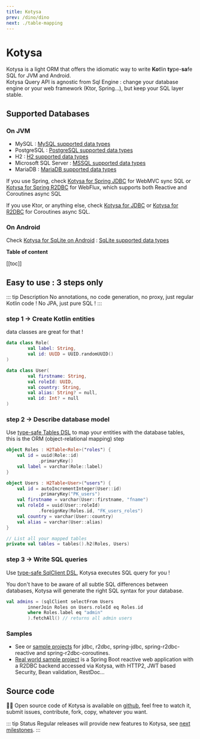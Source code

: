 ```yaml
---
title: Kotysa
prev: /dino/dino
next: ./table-mapping
---
```


# Kotysa

Kotysa is a light ORM that offers the idiomatic way to write **Ko**tlin **ty**pe-**sa**fe SQL for JVM and Android. \
Kotysa Query API is agnostic from Sql Engine : change your database engine or your web framework (Ktor, Spring...), but keep your SQL layer stable.

## Supported Databases

### On JVM
* MySQL : [MySQL supported data types](table-mapping.html#mysql)
* PostgreSQL : [PostgreSQL supported data types](table-mapping.html#postgresql)
* H2 : [H2 supported data types](table-mapping.html#h2)
* Microsoft SQL Server : [MSSQL supported data types](table-mapping.html#mssql)
* MariaDB : [MariaDB supported data types](table-mapping.html#mariadb)

If you use Spring, check [Kotysa for Spring JDBC](kotysa-spring-jdbc.html) for WebMVC sync SQL or
[Kotysa for Spring R2DBC](kotysa-spring-r2dbc.html) for WebFlux, which supports both Reactive and Coroutines async SQL

If you use Ktor, or anything else, check [Kotysa for JDBC](kotysa-jdbc.html) or [Kotysa for R2DBC](kotysa-r2dbc.html)
for Coroutines async SQL.

### On Android
Check [Kotysa for SqLite on Android](kotysa-android.html) : [SqLite supported data types](table-mapping.html#sqlite)

**Table of content**

[[toc]]

## Easy to use : 3 steps only

::: tip Description
No annotations, no code generation, no proxy, just regular Kotlin code ! No JPA, just pure SQL !
:::

### step 1 -> Create Kotlin entities

data classes are great for that !

```kotlin
data class Role(
        val label: String,
        val id: UUID = UUID.randomUUID()
)

data class User(
        val firstname: String,
        val roleId: UUID,
        val country: String,
        val alias: String? = null,
        val id: Int? = null
)
```

### step 2 -> Describe database model

Use [type-safe Tables DSL](table-mapping.html) to map your entities with the database tables,
this is the ORM (object-relational mapping) step

```kotlin
object Roles : H2Table<Role>("roles") {
    val id = uuid(Role::id)
            .primaryKey()
    val label = varchar(Role::label)
}

object Users : H2Table<User>("users") {
    val id = autoIncrementInteger(User::id)
            .primaryKey("PK_users")
    val firstname = varchar(User::firstname, "fname")
    val roleId = uuid(User::roleId)
            .foreignKey(Roles.id, "FK_users_roles")
    val country = varchar(User::country)
    val alias = varchar(User::alias)
}

// List all your mapped tables
private val tables = tables().h2(Roles, Users)
```

### step 3 -> Write SQL queries

Use [type-safe SqlClient DSL](queries.html), Kotysa executes SQL query for you !

You don't have to be aware of all subtle SQL differences between databases, Kotysa will generate the right SQL syntax for your database.

```kotlin
val admins = (sqlClient selectFrom Users
        innerJoin Roles on Users.roleId eq Roles.id
        where Roles.label eq "admin"
        ).fetchAll() // returns all admin users
```

### Samples

* See or [sample projects](https://github.com/ufoss-org/kotysa/tree/master/samples) for jdbc, r2dbc, spring-jdbc, spring-r2dbc-reactive and spring-r2dbc-coroutines.
* [Real world sample project](https://github.com/pull-vert/demo-kotlin) is a Spring Boot reactive web application with a R2DBC backend accessed via Kotysa, with HTTP2, JWT based Security, Bean validation, RestDoc...

## Source code

&#x1F468;&#x200D;&#x1F4BB; Open source code of Kotysa is available on [github](https://github.com/ufoss-org/kotysa), feel free to watch it, submit issues, contribute, fork, copy, whatever you want.

::: tip Status
Regular releases will provide new features to Kotysa, see [next milestones](https://github.com/ufoss-org/kotysa/milestones).
:::
